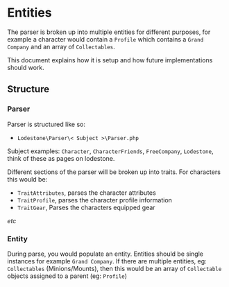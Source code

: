 # Entities

The parser is broken up into multiple entities for different purposes, for example a character would contain a `Profile` which contains a `Grand Company` and an array of `Collectables`.

This document explains how it is setup and how future implementations should work.

## Structure

### Parser

Parser is structured like so:

- `Lodestone\Parser\< Subject >\Parser.php`

Subject examples: `Character`, `CharacterFriends`, `FreeCompany`, `Lodestone`, think of these as pages on lodestone.

Different sections of the parser will be broken up into traits. For characters this would be:

- `TraitAttributes`, parses the character attributes
- `TraitProfile`, parses the character profile information
- `TraitGear`, Parses the characters equipped gear

*etc*

### Entity

During parse, you would populate an entity. Entities should be single instances for example `Grand Company`. If there are multiple entities, eg: `Collectables` (Minions/Mounts), then this would be an array of `Collectable` objects assigned to a parent (eg: `Profile`)


